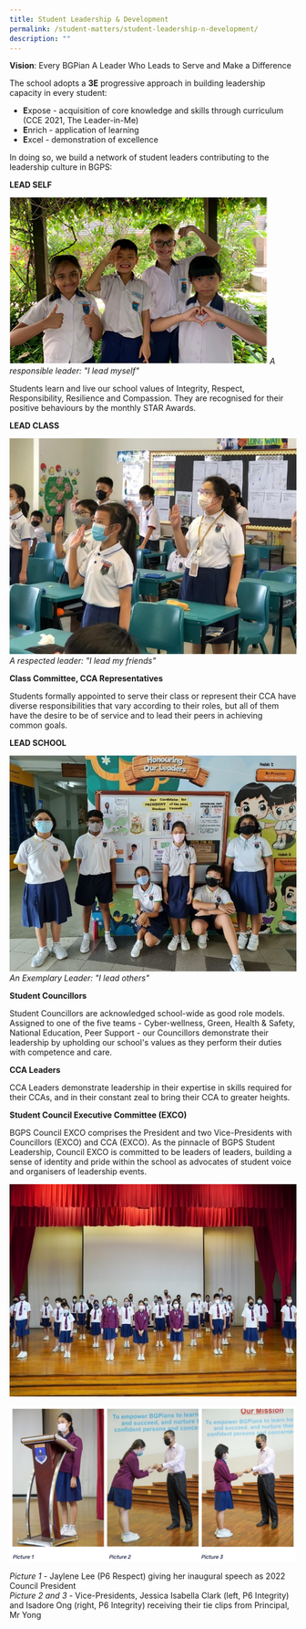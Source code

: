 ```yaml
---
title: Student Leadership & Development
permalink: /student-matters/student-leadership-n-development/
description: ""
---
```

**Vision**: Every BGPian A Leader Who Leads to Serve and Make a Difference  
  
The school adopts a **3E** progressive approach in building leadership capacity in every student:  

*   **E**xpose - acquisition of core knowledge and skills through curriculum (CCE 2021, The Leader-in-Me)
*   **E**nrich - application of learning 
*   **E**xcel - demonstration of excellence

In doing so, we build a network of student leaders contributing to the leadership culture in BGPS:

**LEAD SELF**  

![Lead self](/images/Lead%20self.png)
_A responsible leader: "I lead myself"_

Students learn and live our school values of Integrity, Respect, Responsibility, Resilience and Compassion. They are recognised for their positive behaviours by the monthly STAR Awards.

**LEAD CLASS**

![lead class](/images/lead%20class.jpeg)
_A respected leader: "I lead my friends"_

**Class Committee, CCA Representatives**

Students formally appointed to serve their class or represent their CCA have diverse responsibilities that vary according to their roles, but all of them have the desire to be of service and to lead their peers in achieving common goals. 

**LEAD SCHOOL**  

![leaders](/images/leaders.jpeg)
_An Exemplary Leader: "I lead others"_

**Student Councillors**

Student Councillors are acknowledged school-wide as good role models. Assigned to one of the five teams - Cyber-wellness, Green, Health & Safety, National Education, Peer Support - our Councillors demonstrate their leadership by upholding our school's values as they perform their duties with competence and care. 

  

**CCA Leaders**  

CCA Leaders demonstrate leadership in their expertise in skills required for their CCAs, and in their constant zeal to bring their CCA to greater heights.

**Student Council Executive Committee (EXCO)**  

BGPS Council EXCO comprises the President and two Vice-Presidents with Councillors (EXCO) and CCA (EXCO). As the pinnacle of BGPS Student Leadership, Council EXCO is committed to be leaders of leaders, building a sense of identity and pride within the school as advocates of student voice and organisers of leadership events. 

![Investiture](/images/Investiture.jpeg)

![Student Council Executive Committee (EXCO)](/images/Student%20Council%20Executive%20Committee%20(EXCO).jpg)
  
_Picture 1_ \- Jaylene Lee (P6 Respect) giving her inaugural speech as 2022 Council President  
_Picture 2 and 3_ \- Vice-Presidents, Jessica Isabella Clark (left, P6 Integrity) and Isadore Ong (right, P6 Integrity) receiving their tie clips from Principal, Mr Yong